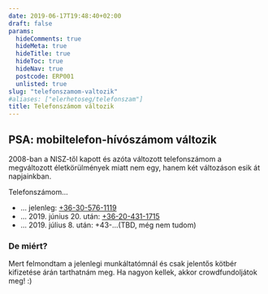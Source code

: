 ```yaml
---
date: 2019-06-17T19:48:40+02:00
draft: false
params:
  hideComments: true
  hideMeta: true
  hideTitle: true
  hideToc: true
  hideNav: true
  postcode: ERP001
  unlisted: true
slug: "telefonszamom-valtozik"
#aliases: ["elerhetoseg/telefonszam"]
title: Telefonszámom változik
---
```


## PSA: mobiltelefon-hívószámom változik

2008-ban a NISZ-től kapott és azóta változott telefonszámom a megváltozott életkörülmények miatt nem egy, hanem két változáson esik át napjainkban.

Telefonszámom...

- ... jelenleg: <a href="tel:+36305761119">+36-30-576-1119</a>
- ... 2019. június 20. után: <a href="tel:+36204311715">+36-20-431-1715</a>
- ... 2019. július 8. után: +43-...(TBD, még nem tudom)

### De miért?

Mert felmondtam a jelenlegi munkáltatómnál és csak jelentős kötbér kifizetése árán tarthatnám meg. Ha nagyon kellek, akkor crowdfundoljátok meg! :)
